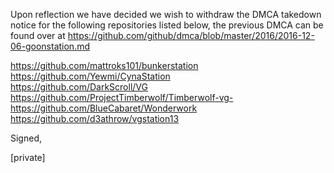 Upon reflection we have decided we wish to withdraw the DMCA takedown notice for the following repositories listed below, the previous DMCA can be found over at https://github.com/github/dmca/blob/master/2016/2016-12-06-goonstation.md

https://github.com/mattroks101/bunkerstation  
https://github.com/Yewmi/CynaStation  
https://github.com/DarkScroll/VG  
https://github.com/ProjectTimberwolf/Timberwolf-vg-  
https://github.com/BlueCabaret/Wonderwork  
https://github.com/d3athrow/vgstation13  

Signed,

[private]
